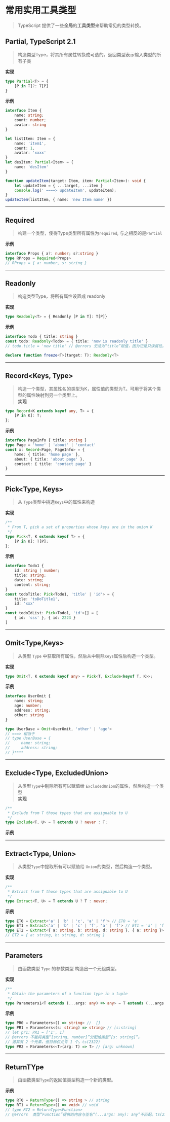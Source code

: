 <!--
 * @Description: 
 * @Author: zhh_e
 * @Date: 2023-03-13 16:20:20
 * @LastEditors: 清咔 874518796@qq.com
 * @LastEditTime: 2023-03-14 22:08:16
-->
# 常用实用工具类型  

> TypeScript 提供了一些**全局**的**工具类型**来帮助常见的类型转换。

## Partial<T>, TypeScript 2.1   

> 构造类型Type，将其所有属性转换成可选的。返回类型表示输入类型的所有子类   

**实现**    
```ts
type Partial<T> = {
    [P in T]?: T[P]
}
```
**示例**
```ts
interface Item {
    name: string;
    count: number;
    avatar: string
}

let listItem: Item = {
    name: 'item1',
    count: 1,
    avatar: 'xxxx'
}
let desItem: Partial<Item> = {
    name: 'desItem'
}

function updateItem(target: Item, item: Partial<Item>): void {
    let updateItem = { ...target, ...item }
    console.log(' ====> updateItem', updateItem);
}
updateItem(listItem, { name: 'new Item name' })
```   
----------------------------------------------------------------------


## Required<Type>
> 构建一个类型，使得Type类型所有属性为`required`, 与之相反的是`Partial`

**示例**  
```ts
interface Props { a?: number; s?:string }
type RProps = Required<Props>
// RProps = { a: number, s: string }
```
----------------------------------------------------------------------


## Readonly<Type>  

> 构造类型Type，将所有属性设置成 readonly   

**实现**
```ts
type Readonly<T> = { Readonly [P in T]: T[P]}
```

**示例**
```ts
interface Todo { title: string }
const todo: Readonly<Todo> = { title: 'now is readonly title' }
// todo.title = 'new title' // @errors 无法为“title”赋值，因为它是只读属性。ts(2540)
```

```ts
declare function freeze<T>(target: T): Readonly<T>
```
----------------------------------------------------------------------


## Record<Keys, Type>

> 构造一个类型，其属性名的类型为K，属性值的类型为T。可用于将某个类型的属性映射到另一个类型上。   
**实现**
```ts
type Record<K extends keyof any, T> = {
    [P in K]: T;
};
```

**示例**
```ts
interface PageInfo { title: string }
type Page = 'home' | 'about' | 'contact'
const x: Record<Page, PageInfo> = {
    home: { title: 'home page' },
    about: { title: 'about page' },
    contact: { title: 'contact page' }
}
```
----------------------------------------------------------------------



## Pick<Type, Keys>   

> 从 `Type`类型中挑选`Keys`中的属性来构造

**实现**
```ts
/**
 * From T, pick a set of properties whose keys are in the union K
 */
type Pick<T, K extends keyof T> = {
    [P in K]: T[P];
};
```

**示例**
```ts
interface Todo1 {
    id: string | number;
    title: string;
    date: string;
    content: string;
}
const todoTitle: Pick<Todo1, 'title' | 'id'> = {
    title: 'toDoTitle1',
    id: 'xxx'
}
const todoIdList: Pick<Todo1, 'id'>[] = [
    { id: 'sss' }, { id: 2223 }
]
```
----------------------------------------------------------------------



## Omit<Type,Keys>
> 从类型 `Type` 中获取所有属性，然后从中剔除`Keys`属性后构造一个类型。

**实现**
```ts
type Omit<T, K extends keyof any> = Pick<T, Exclude<keyof T, K>>;
```

**示例**
```ts 
interface UserOmit {
    name: string;
    age: number;
    address: string;
    other: string
}

type UserBase = Omit<UserOmit, 'other' | 'age'>
// ===> 相当于
// type UserBase = {
//     name: string;
//     address: string;
// }****
```
----------------------------------------------------------------------



## Exclude<Type, ExcludedUnion>

> 从类型`Type`中剔除所有可以赋值给 `ExcludedUnion`的属性，然后构造一个类型   
**实现**   
```ts
/**
 * Exclude from T those types that are assignable to U
 */
type Exclude<T, U> = T extends U ? never : T;
```

**示例**    

----------------------------------------------------------------------



## Extract<Type, Union>
> 从类型`Type`中提取所有可以赋值给 `Union`的类型，然后构造一个类型。   

**实现**
```ts
/**
 * Extract from T those types that are assignable to U
 */
type Extract<T, U> = T extends U ? T : never;
```

**示例**   
```ts
type ET0 = Extract<'a' | 'b' | 'c', 'a' | 'f'> // ET0 = 'a'
type ET1 = Extract<'a' | 'b' | 'c' | 'f', 'a' | 'f'> // ET1 = 'a' | 'f'
type ET2 = Extract<{ a: string, b: string, d: string }, { a: string }>
// ET2 = { a: string, b: string, d: string }
```
----------------------------------------------------------------------



## Parameters<Type> 
> 由函数类型 `Type` 的参数类型 构造出一个元组类型。  

**实现**   
```ts
/**
 * Obtain the parameters of a function type in a tuple
 */
type Parameters1<T extends (...args: any) => any> = T extends (...args: infer P) => any ? P : never;
```

**示例**  
```ts
type PR0 = Parameters<() => string> //  []
type PR1 = Parameters<(s: string) => string> // [s:string]
// let pr1: PR1 = ['1', 1] 
// @errors 不能将类型“[string, number]”分配给类型“[s: string]”。
// 源具有 2 个元素，但目标仅允许 1 个。ts(2322)
type PR2 = Parameters<<T>(arg: T) => T> // [arg: unknown]
```
----------------------------------------------------------------------



## ReturnTYpe<Type> 
> 由函数类型`Type`的返回值类型构造一个新的类型。

**示例**   
```ts
type RT0 = ReturnType<() => string > // string
type RT1 = ReturnType<() => void> // void
// type RT2 = ReturnType<Function> 
// @errors  类型“Function”提供的内容与签名“(...args: any): any”不匹配。ts(2344)
```
